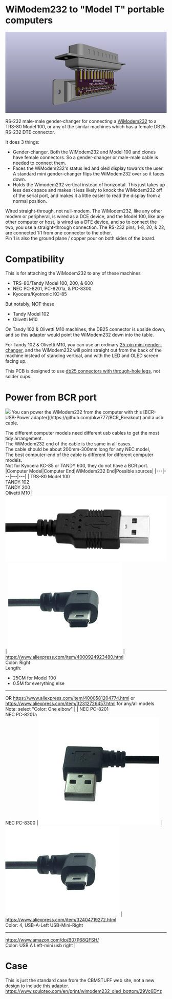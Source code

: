 # WiModem232 to "Model T" portable computers

![](WiModem_to_100.png)

RS-232 male-male gender-changer for connecting a [WiModem232](https://www.cbmstuff.com/proddetail.php?prod=WiModem232OLED) to a TRS-80 Model 100, or any of the similar machines which has a female DB25 RS-232 DTE connector.

It does 3 things:
- Gender-changer. Both the WiModem232 and Model 100 and clones have female connectors. So a gender-changer or male-male cable is needed to connect them.
- Faces the WiModem232's status led and oled display towards the user. A standard mini gender-changer flips the WiModem232 over so it faces down.
- Holds the Wimodem232 vertical instead of horizontal. This just takes up less desk space and makes it less likely to knock the WiModem232 off of the serial port, and makes it a little easier to read the display from a normal position.

Wired straight-through, not null-modem. The WiModem232, like any other modem or peripheral, is wired as a DCE device, and the Model 100, like any other computer or host, is wired as a DTE device, and so to connect the two, you use a straight-through connection. The RS-232 pins; 1-8, 20, & 22, are connected 1:1 from one connector to the other.  
Pin 1 is also the ground plane / copper pour on both sides of the board.

# Compatibility  
This is for attaching the WiModem232 to any of these machines  
- TRS-80/Tandy Model 100, 200, & 600  
- NEC PC-8201, PC-8201a, & PC-8300  
- Kyocera/Kyotronic KC-85

But notably, NOT these  
- Tandy Model 102  
- Olivetti M10

On Tandy 102 & Olivetti M10 machines, the DB25 connector is upside down, and so this adapter would point the WiModem232 down into the table.

For Tandy 102 & Olivetti M10, you can use an ordinary [25-pin mini gender-changer](https://duckduckgo.com/?q=db25+mini+gender+changer+male), and the WiModem232 will point straight out from the back of the machine instead of standing vertical, and with the LED and OLED screen facing up.

This PCB is designed to use [db25 connectors with through-hole legs](https://www.digikey.com/short/z9nm2v), not solder cups.  

# Power from BCR port  
<img src="https://github.com/bkw777/BCR_USB_PWR/blob/master/BCR_USB_PWR.png" width=300>    
You can power the WiModem232 from the computer with this [BCR-USB-Power adapter](https://github.com/bkw777/BCR_Breakout)  
 and a usb cable.  

The different computer models need different usb cables to get the most tidy arrangement.  
The WiModem232 end of the cable is the same in all cases.  
The cable should be about 200mm-300mm long for any NEC model,   
The best computer-end of the cable is different for different computer models.  
Not for Kyocera KC-85 or TANDY 600, they do not have a BCR port.
|Computer Model|Computer End|WiModem232 End|Possible sources|
|---|---|---|---|
| TRS-80&nbsp;Model&nbsp;100<br>TANDY&nbsp;102<br>TANDY&nbsp;200<br>Olivetti M10 | ![](USB_A_100_200.png) | ![](USB_Mini_ALL.png) | <https://www.aliexpress.com/item/4000924923480.html><br>Color: Right<br>Length:<ul><li>25CM for Model 100</li><li>0.5M for everything else</li></ul><hr>OR <https://www.aliexpress.com/item/4000581204774.html> or <https://www.aliexpress.com/item/32312726457.html> for any/all models<br>Note: select "Color: One elbow" |
| NEC&nbsp;PC-8201<br>NEC&nbsp;PC-8201a<br>NEC&nbsp;PC-8300 | ![](USB_A_NEC.png) | ![](USB_Mini_ALL.png) | <https://www.aliexpress.com/item/32404719272.html><br>Color: 4,  USB-A-Left USB-Mini-Right<hr><https://www.amazon.com/dp/B07P68QFSH/><br>Color: USB A Left-mini usb right |  

# Case
This is just the standard case from the CBMSTUFF web site, not a new design to include this adapter.  
<https://www.sculpteo.com/en/print/wimodem232_oled_bottom/29Vc6DYz>
